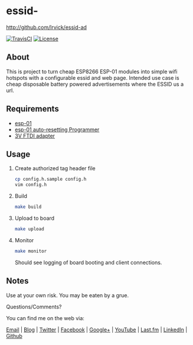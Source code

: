 # essid- #

<http://github.com/lrvick/essid-ad>

[![TravisCI][travis-badge]][travis-status]
[![License][license-badge]][license]

[travis-badge]: https://travis-ci.org/lrvick/essid-ad.svg?branch=master
[travis-status]: https://travis-ci.org/lrvick/essid-ad
[license-badge]: https://img.shields.io/github/license/lrvick/essid-ad.svg
[license]: https://github.com/lrvick/essid-ad/blob/master/LICENSE.md

## About ##

This is project to turn cheap ESP8266 ESP-01 modules into simple wifi hotspots
with a configurable essid and web page. Intended use case is cheap disposable 
battery powered advertisements where the ESSID us a url.

## Requirements ##

  * [esp-01][1]
  * [esp-01 auto-resetting Programmer][2]
  * [3V FTDI adapter][3]

[1]: https://amzn.com/B00O34AGSU
[2]: https://amzn.com/B01DS24VG0
[3]: https://amzn.com/B012YUANZK


## Usage ##

1. Create authorized tag header file

    ```bash
    cp config.h.sample config.h
    vim config.h
    ```

2. Build

    ```bash
    make build
    ```

3. Upload to board

    ```bash
    make upload
    ```

4. Monitor

    ```bash
    make monitor
    ```
   Should see logging of board booting and client connections.


## Notes ##

  Use at your own risk. You may be eaten by a grue.

  Questions/Comments?

  You can find me on the web via:

  [Email](mailto://lance@lrvick.net) |
  [Blog](http://lrvick.net) |
  [Twitter](http://twitter.com/lrvick) |
  [Facebook](http://facebook.com/lrvick) |
  [Google+](http://plus.google.com/109278148620470841006) |
  [YouTube](http://youtube.com/lrvick) |
  [Last.fm](http://last.fm/user/lrvick) |
  [LinkedIn](http://linkedin.com/in/lrvick) |
  [Github](http://github.com/lrvick/)
